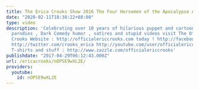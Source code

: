 ```yaml
---
title: The Erica Crooks Show 2016 The Four Horsemen of the Apocalypse Archies parody
date: "2020-02-11T18:38:22+08:00"
type: video
description: 'Celebrating over 10 years of hilarious puppet and cartoon animation
  parodies , Dark Comedy humor , satires and stupid videos visit The Official Erica
  Crooks Website : http://officialericcrooks.com today ! http://facebook.com/officialericcrooks
  http://twitter.com/crooks_erica http://youtube.com/user/officialericcrooks http://Instagram.com/officialericcrooks/
  T-shirts and stuff : http://www.zazzle.com/officialericcrooks'
publishdate: "2017-04-29T06:12:43.000Z"
url: /ericacrooks/nOPSE9wXL2E/
providers:
  youtube:
    id: nOPSE9wXL2E
---
```

